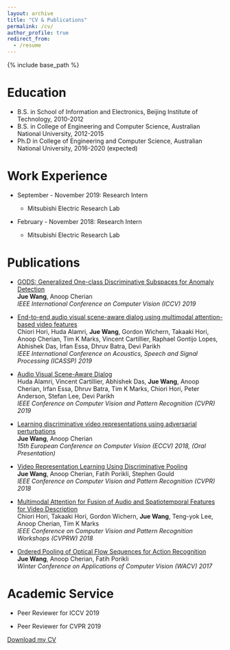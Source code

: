```yaml
---
layout: archive
title: "CV & Publications"
permalink: /cv/
author_profile: true
redirect_from:
  - /resume
---
```


{% include base_path %}

Education
======
* B.S. in School of Information and Electronics, Beijing Institute of Technology, 2010-2012
* B.S. in College of Engineering and Computer Science, Australian National University, 2012-2015
* Ph.D in College of Engineering and Computer Science, Australian National University, 2016-2020
(expected)

Work Experience
======
* September - November 2019: Research Intern
  * Mitsubishi Electric Research Lab

* February - November 2018: Research Intern
  * Mitsubishi Electric Research Lab

Publications
======   

* [GODS: Generalized One-class Discriminative Subspaces for Anomaly Detection](https://arxiv.org/pdf/1908.05884.pdf)<br/>
  **Jue Wang**, Anoop Cherian      
  *IEEE International Conference on Computer Vision (ICCV) 2019*

* [End-to-end audio visual scene-aware dialog using multimodal attention-based video features](https://arxiv.org/pdf/1806.08409.pdf)     
  Chiori Hori, Huda Alamri, **Jue Wang**, Gordon Wichern, Takaaki Hori, Anoop Cherian, Tim K Marks, Vincent Cartillier, Raphael Gontijo Lopes, Abhishek Das, Irfan Essa, Dhruv Batra, Devi Parikh       
  *IEEE International Conference on Acoustics, Speech and Signal Processing (ICASSP) 2019*

* [Audio Visual Scene-Aware Dialog](http://openaccess.thecvf.com/content_CVPR_2019/papers/Alamri_Audio_Visual_Scene-Aware_Dialog_CVPR_2019_paper.pdf)      
  Huda Alamri, Vincent Cartillier, Abhishek Das, **Jue Wang**, Anoop Cherian, Irfan Essa, Dhruv Batra, Tim K Marks, Chiori Hori, Peter Anderson, Stefan Lee, Devi Parikh      
  *IEEE Conference on Computer Vision and Pattern Recognition (CVPR) 2019*

* [Learning discriminative video representations using adversarial perturbations](http://openaccess.thecvf.com/content_ECCV_2018/papers/Jue_Wang_Learning_Discriminative_Video_ECCV_2018_paper.pdf)     
  **Jue Wang**, Anoop Cherian    
  *15th European Conference on Computer Vision (ECCV) 2018, (Oral Presentation)*

* [Video Representation Learning Using Discriminative Pooling](http://openaccess.thecvf.com/content_cvpr_2018/papers/Wang_Video_Representation_Learning_CVPR_2018_paper.pdf)     
  **Jue Wang**, Anoop Cherian, Fatih Porikli, Stephen Gould    
  *IEEE Conference on Computer Vision and Pattern Recognition (CVPR) 2018*

* [Multimodal Attention for Fusion of Audio and Spatiotemporal Features for Video Description](http://openaccess.thecvf.com/content_cvpr_2018_workshops/papers/w49/Hori_Multimodal_Attention_for_CVPR_2018_paper.pdf)    
  Chiori Hori, Takaaki Hori, Gordon Wichern, **Jue Wang**, Teng-yok Lee, Anoop Cherian, Tim K Marks     
  *IEEE Conference on Computer Vision and Pattern Recognition Workshops (CVPRW) 2018*    

* [Ordered Pooling of Optical Flow Sequences for Action Recognition](https://arxiv.org/pdf/1701.03246.pdf)         
  **Jue Wang**, Anoop Cherian, Fatih Porikli    
  *Winter Conference on Applications of Computer Vision (WACV) 2017*      
 

Academic Service
======
* Peer Reviewer for ICCV 2019

* Peer Reviewer for CVPR 2019

[Download my CV](https://3xwangdot.github.io/juewang.github.io/files/Jue_WANG_CV.pdf)

